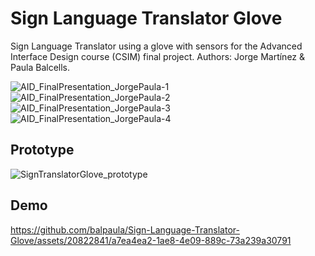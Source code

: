 # Sign Language Translator Glove
Sign Language Translator using a glove with sensors for the Advanced Interface Design course (CSIM) final project. 
Authors: Jorge Martínez & Paula Balcells.


![AID_FinalPresentation_JorgePaula-1](https://github.com/balpaula/Sign-Language-Translator-Glove/assets/20822841/b921b317-db2e-4245-9e21-7193e56e638d)
![AID_FinalPresentation_JorgePaula-2](https://github.com/balpaula/Sign-Language-Translator-Glove/assets/20822841/978c17a2-7293-4b31-8d45-976cc68075ed)
![AID_FinalPresentation_JorgePaula-3](https://github.com/balpaula/Sign-Language-Translator-Glove/assets/20822841/9d97f7f4-2fa0-4f83-ad28-d5507c527ca8)
![AID_FinalPresentation_JorgePaula-4](https://github.com/balpaula/Sign-Language-Translator-Glove/assets/20822841/3df8d164-740b-4600-bb15-ca5c7656e0a0)

## Prototype
![SignTranslatorGlove_prototype](https://github.com/balpaula/Sign-Language-Translator-Glove/assets/20822841/20e313e6-ff0c-4cd9-9739-123e74aa64ee)

## Demo
https://github.com/balpaula/Sign-Language-Translator-Glove/assets/20822841/a7ea4ea2-1ae8-4e09-889c-73a239a30791

